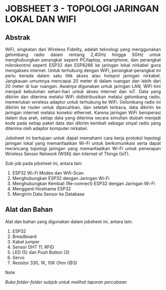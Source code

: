 # JOBSHEET 3 - TOPOLOGI JARINGAN LOKAL DAN WIFI

## Abstrak
<p align="justify">WiFi, singkatan dari Wireless Fidelity, adalah teknologi yang menggunakan gelombang radio dalam rentang 2,4GHz hingga 5GHz untuk menghubungkan perangkat seperti PC/laptop, smartphone, dan perangkat mikrokontrol seperti ESP32 dan ESP8266 ke jaringan lokal nirkabel guna mengakses internet. Untuk terhubung dengan WiFi, perangkat-perangkat ini perlu berada dalam satu titik akses atau hotspot jaringan nirkabel. Jangkauan umumnya mencapai 20 meter di dalam ruangan dan lebih dari 20 meter di luar ruangan. Awalnya digunakan untuk jaringan LAN, WiFi kini menjadi kebutuhan sehari-hari untuk akses internet dan IoT. Data yang dikirim dan diterima melalui WiFi didistribusikan melalui gelombang radio, memerlukan wireless adaptor untuk terhubung ke WiFi. Gelombang radio ini dikirim ke router untuk dipecahkan, dan setelah terbaca, data dikirim ke jaringan internet melalui koneksi ethernet. Karena jaringan WiFi beroperasi dalam dua arah, setiap data yang diterima secara simultan diubah menjadi kode pada setiap paket data dan dikirim kembali sebagai sinyal radio yang diterima oleh adaptor komputer nirkabel.</p>

<p align="justify">Jobsheet ini bertujuan untuk dapat memahami cara kerja protokol topologi jaringan lokal
yang memanfaatkan Wi-Fi untuk berkomunikasi serta dapat merancang topologi jaringan yang memanfaatkan Wi-Fi
untuk penerapan Wireless Sensor Network (WSN) dan Internet of Things
(IoT).</p>

Sub-job pada jobsheet ini, antara lain:
  1. ESP32 Wi-Fi Modes dan Wifi-Scan
  2. Menghubungkan ESP32 dengan Jaringan Wi-Fi
  3. Menghubungkan Kembali (Re-connect) ESP32 dengan Jaringan Wi-Fi
  4. Mengganti Hostname ESP32
  5. Mengirim Data Sensor ke Database

## Alat dan Bahan

Alat dan bahan yang digunakan dalam jobsheet ini, antara lain:
  1. ESP32
  2. Breadboard
  3. Kabel jumper
  4. Sensor DHT 11, RFID
  5. LED (5) dan Push Button (3)
  6. Servo
  7. Resistor 330, 1K, 10K Ohm (@3)

> [!NOTE]  
> *Buka folder-folder subjob untuk melihat laporan percobaan*
